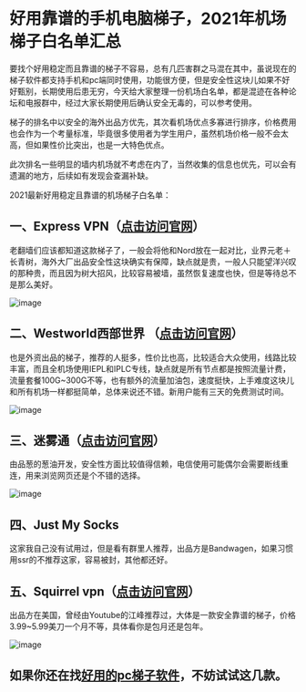 # 好用靠谱的手机电脑梯子，2021年机场梯子白名单汇总
要找个好用稳定而且靠谱的梯子不容易，总有几匹害群之马混在其中，虽说现在的梯子软件都支持手机和pc端同时使用，功能很方便，但是安全性这块儿如果不好好甄别，长期使用后患无穷，今天给大家整理一份机场白名单，都是混迹在各种论坛和电报群中，经过大家长期使用后确认安全无毒的，可以参考使用。

梯子的排名中以安全的海外出品方优先，其次看机场优点多寡进行排序，价格费用也会作为一个考量标准，毕竟很多使用者为学生用户，虽然机场价格一般不会太高，但如果性价比突出，也是一大特色优点。

此次排名一些明显的墙内机场就不考虑在内了，当然收集的信息也优先，可以会有遗漏的地方，后续如有发现会查漏补缺。

2021最新好用稳定且靠谱的机场梯子白名单：

## 一、Express VPN（[点击访问官网](https://www.expressvpn.com/)）

老翻墙们应该都知道这款梯子了，一般会将他和Nord放在一起对比，业界元老＋长青树，海外大厂出品安全性这块确实有保障，缺点就是贵，一般人只能望洋兴叹的那种贵，而且因为树大招风，比较容易被墙，虽然恢复速度也快，但是等待总不是那么美好。

![image](https://i.loli.net/2021/04/06/zsWCZjqYyuEP21h.jpg)

## 二、Westworld西部世界 （[点击访问官网](https://xbsj3462.fun/i/sg014)）

也是外资出品的梯子，推荐的人挺多，性价比也高，比较适合大众使用，线路比较丰富，而且全机场使用IEPL和IPLC专线，缺点就是所有节点都是按照流量计费，流量套餐100G~300G不等，也有额外的流量加油包，速度挺快，上手难度这块儿和所有机场一样都挺简单，总体来说还不错。新用户能有三天的免费测试时间。

![image](https://i.loli.net/2021/04/06/3dqWwaITC1i2lsb.jpg)

## 三、迷雾通（[点击访问官网](https://geph.io/zhs/)）

由品葱的葱油开发，安全性方面比较值得信赖，电信使用可能偶尔会需要断线重连，用来浏览网页还是个不错的选择。

![image](https://i.loli.net/2021/04/06/kMF6gSbUzA25fvw.jpg)

## 四、Just My Socks

这家我自己没有试用过，但是看有群里人推荐，出品方是Bandwagen，如果习惯用ssr的不推荐这家，容易被封，其他都还好。

## 五、Squirrel vpn（[点击访问官网](https://www.squirrelvp.com/)）

出品方在美国，曾经由Youtube的江峰推荐过，大体是一款安全靠谱的梯子，价格3.99~5.99美刀一个月不等，具体看你是包月还是包年。

![image](https://i.loli.net/2021/04/06/TGqRuESYvQPHb6t.jpg)

## 如果你还在找[好用的pc梯子软件](https://acgn.zone/thread-4353.htm)，不妨试试这几款。
